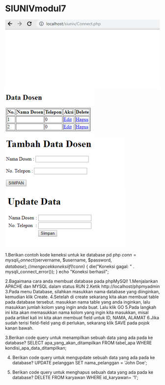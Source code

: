 # SIUNIVmodul7
![alt text](https://github.com/adristiputri/SIUNIVmodul7/blob/master/Screenshot%20(149).png)
![alt text](https://github.com/adristiputri/SIUNIVmodul7/blob/master/Screenshot%20(150).png)
![alt text](https://github.com/adristiputri/SIUNIVmodul7/blob/master/Screenshot%20(152).png)
![alt text](https://github.com/adristiputri/SIUNIVmodul7/blob/master/Screenshot%20(153).png)

1.Berikan contoh kode keneksi untuk ke database pd php
$conn = mysqli_connect($servername, $username, $password, $database);
// mengecek koneksi
if (!$conn) {
    die("Koneksi gagal: " . mysqli_connect_error());
}
echo "Koneksi berhasil";

2.Bagaimana cara anda membuat database pada phpMySQl!
 1.Menjalankan APACHE dan MYSQL dalam status RUN 
 2.Ketik http://localhost/phpmyadmin 
 3.Pada menu Database, silahkan masukkan nama database yang diinginkan, kemudian klik Create. 
 4.Setelah di create sekarang kita akan membuat table pada database tersebut. masukkan nama table yang anda inginkan, lalu masukkan jumlah kolom yang ingin anda buat. Lalu klik GO 
 5.Pada langkah ini kita akan memasukkan nama kolom yang ingin kita masukkan, misal pada artikel kali ini kita akan membuat field untuk ID, NAMA, ALAMAT 6.Jika sudah terisi field-field yang di perlukan, sekarang klik SAVE pada pojok kanan bawah. 
 
3.Berikan code query untuk menampilkan sebuah data yang ada pada ke database?
SELECT apa_yang_akan_ditampilkan FROM tabel_apa WHERE kondisi_apa_data_ditampilkan;

4. Berikan code query untuk mengupdate sebuah data yang ada pada ke database?
UPDATE pelanggan SET nama_pelanggan = 'John Doe';

5. Berikan code query untuk menghapus sebuah data yang ada pada ke database?
DELETE FROM karyawan WHERE id_karyawan= '1';
